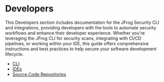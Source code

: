 # Developers

This Developers section includes documentation for the JFrog Security CLI and integrations, providing developers with the tools to automate security workflows and enhance their developer experience. Whether you're leveraging the JFrog CLI for security scans, integrating with CI/CD pipelines, or working within your IDE, this guide offers comprehensive instructions and best practices to help secure your software development lifecycle.

* [CLI](jfrog-security-cli/)
* [IDEs](code-security-within-your-ide/)
* [Source Code Repositories](scanning-source-code-repositories-with-frogbot/)


